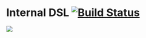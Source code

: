 # Internal DSL [![Build Status](https://travis-ci.org/tillreitlinger/LCBilling.svg?branch=feature%2Fadd_internal_dsl)](https://travis-ci.org/tillreitlinger/LCBilling)

![](https://github.com/tillreitlinger/LCBilling/blob/feature/add_internal_dsl/Internal_DSL.png?raw=true)

